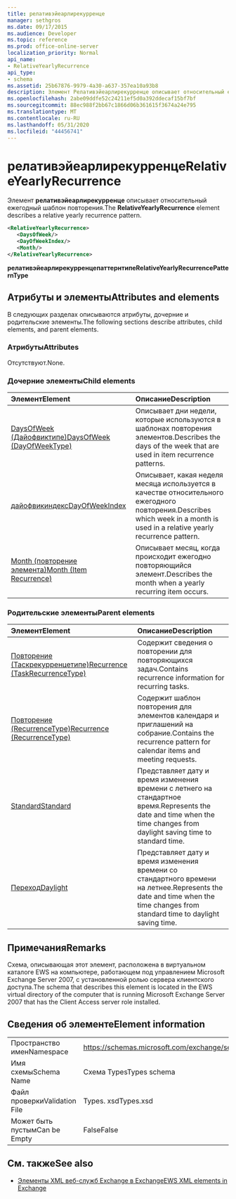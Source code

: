 ```yaml
---
title: релативэйеарлирекурренце
manager: sethgros
ms.date: 09/17/2015
ms.audience: Developer
ms.topic: reference
ms.prod: office-online-server
localization_priority: Normal
api_name:
- RelativeYearlyRecurrence
api_type:
- schema
ms.assetid: 25b67876-9979-4a30-a637-357ea10a93b8
description: Элемент Релативэйеарлирекурренце описывает относительный ежегодный шаблон повторения.
ms.openlocfilehash: 2abe09ddfe52c24211ef5d0a392ddecaf15bf7bf
ms.sourcegitcommit: 88ec988f2bb67c1866d06b361615f3674a24e795
ms.translationtype: MT
ms.contentlocale: ru-RU
ms.lasthandoff: 05/31/2020
ms.locfileid: "44456741"
---
```

# <a name="relativeyearlyrecurrence"></a><span data-ttu-id="59d08-103">релативэйеарлирекурренце</span><span class="sxs-lookup"><span data-stu-id="59d08-103">RelativeYearlyRecurrence</span></span>

<span data-ttu-id="59d08-104">Элемент **релативэйеарлирекурренце** описывает относительный ежегодный шаблон повторения.</span><span class="sxs-lookup"><span data-stu-id="59d08-104">The **RelativeYearlyRecurrence** element describes a relative yearly recurrence pattern.</span></span> 
  
```xml
<RelativeYearlyRecurrence>
   <DaysOfWeek/>
   <DayOfWeekIndex/>
   <Month/>
</RelativeYearlyRecurrence>
```

 <span data-ttu-id="59d08-105">**релативэйеарлирекурренцепаттернтипе**</span><span class="sxs-lookup"><span data-stu-id="59d08-105">**RelativeYearlyRecurrencePatternType**</span></span>
## <a name="attributes-and-elements"></a><span data-ttu-id="59d08-106">Атрибуты и элементы</span><span class="sxs-lookup"><span data-stu-id="59d08-106">Attributes and elements</span></span>

<span data-ttu-id="59d08-107">В следующих разделах описываются атрибуты, дочерние и родительские элементы.</span><span class="sxs-lookup"><span data-stu-id="59d08-107">The following sections describe attributes, child elements, and parent elements.</span></span>
  
### <a name="attributes"></a><span data-ttu-id="59d08-108">Атрибуты</span><span class="sxs-lookup"><span data-stu-id="59d08-108">Attributes</span></span>

<span data-ttu-id="59d08-109">Отсутствуют.</span><span class="sxs-lookup"><span data-stu-id="59d08-109">None.</span></span>
  
### <a name="child-elements"></a><span data-ttu-id="59d08-110">Дочерние элементы</span><span class="sxs-lookup"><span data-stu-id="59d08-110">Child elements</span></span>

|<span data-ttu-id="59d08-111">**Элемент**</span><span class="sxs-lookup"><span data-stu-id="59d08-111">**Element**</span></span>|<span data-ttu-id="59d08-112">**Описание**</span><span class="sxs-lookup"><span data-stu-id="59d08-112">**Description**</span></span>|
|:-----|:-----|
|[<span data-ttu-id="59d08-113">DaysOfWeek (Дайофвиктипе)</span><span class="sxs-lookup"><span data-stu-id="59d08-113">DaysOfWeek (DayOfWeekType)</span></span>](daysofweek-dayofweektype.md) <br/> |<span data-ttu-id="59d08-114">Описывает дни недели, которые используются в шаблонах повторения элементов.</span><span class="sxs-lookup"><span data-stu-id="59d08-114">Describes the days of the week that are used in item recurrence patterns.</span></span>  <br/> |
|[<span data-ttu-id="59d08-115">дайофвикиндекс</span><span class="sxs-lookup"><span data-stu-id="59d08-115">DayOfWeekIndex</span></span>](dayofweekindex.md) <br/> |<span data-ttu-id="59d08-116">Описывает, какая неделя месяца используется в качестве относительного ежегодного повторения.</span><span class="sxs-lookup"><span data-stu-id="59d08-116">Describes which week in a month is used in a relative yearly recurrence pattern.</span></span>  <br/> |
|[<span data-ttu-id="59d08-117">Month (повторение элемента)</span><span class="sxs-lookup"><span data-stu-id="59d08-117">Month (Item Recurrence)</span></span>](month-item-recurrence.md) <br/> |<span data-ttu-id="59d08-118">Описывает месяц, когда происходит ежегодно повторяющийся элемент.</span><span class="sxs-lookup"><span data-stu-id="59d08-118">Describes the month when a yearly recurring item occurs.</span></span>  <br/> |
   
### <a name="parent-elements"></a><span data-ttu-id="59d08-119">Родительские элементы</span><span class="sxs-lookup"><span data-stu-id="59d08-119">Parent elements</span></span>

|<span data-ttu-id="59d08-120">**Элемент**</span><span class="sxs-lookup"><span data-stu-id="59d08-120">**Element**</span></span>|<span data-ttu-id="59d08-121">**Описание**</span><span class="sxs-lookup"><span data-stu-id="59d08-121">**Description**</span></span>|
|:-----|:-----|
|[<span data-ttu-id="59d08-122">Повторение (Таскрекурренцетипе)</span><span class="sxs-lookup"><span data-stu-id="59d08-122">Recurrence (TaskRecurrenceType)</span></span>](recurrence-taskrecurrencetype.md) <br/> |<span data-ttu-id="59d08-123">Содержит сведения о повторении для повторяющихся задач.</span><span class="sxs-lookup"><span data-stu-id="59d08-123">Contains recurrence information for recurring tasks.</span></span>  <br/> |
|[<span data-ttu-id="59d08-124">Повторение (RecurrenceType)</span><span class="sxs-lookup"><span data-stu-id="59d08-124">Recurrence (RecurrenceType)</span></span>](recurrence-recurrencetype.md) <br/> |<span data-ttu-id="59d08-125">Содержит шаблон повторения для элементов календаря и приглашений на собрание.</span><span class="sxs-lookup"><span data-stu-id="59d08-125">Contains the recurrence pattern for calendar items and meeting requests.</span></span>  <br/> |
|[<span data-ttu-id="59d08-126">Standard</span><span class="sxs-lookup"><span data-stu-id="59d08-126">Standard</span></span>](standard.md) <br/> |<span data-ttu-id="59d08-127">Представляет дату и время изменения времени с летнего на стандартное время.</span><span class="sxs-lookup"><span data-stu-id="59d08-127">Represents the date and time when the time changes from daylight saving time to standard time.</span></span>  <br/> |
|[<span data-ttu-id="59d08-128">Переход</span><span class="sxs-lookup"><span data-stu-id="59d08-128">Daylight</span></span>](daylight.md) <br/> |<span data-ttu-id="59d08-129">Представляет дату и время изменения времени со стандартного времени на летнее.</span><span class="sxs-lookup"><span data-stu-id="59d08-129">Represents the date and time when the time changes from standard time to daylight saving time.</span></span>  <br/> |
   
## <a name="remarks"></a><span data-ttu-id="59d08-130">Примечания</span><span class="sxs-lookup"><span data-stu-id="59d08-130">Remarks</span></span>

<span data-ttu-id="59d08-131">Схема, описывающая этот элемент, расположена в виртуальном каталоге EWS на компьютере, работающем под управлением Microsoft Exchange Server 2007, с установленной ролью сервера клиентского доступа.</span><span class="sxs-lookup"><span data-stu-id="59d08-131">The schema that describes this element is located in the EWS virtual directory of the computer that is running Microsoft Exchange Server 2007 that has the Client Access server role installed.</span></span>
  
## <a name="element-information"></a><span data-ttu-id="59d08-132">Сведения об элементе</span><span class="sxs-lookup"><span data-stu-id="59d08-132">Element information</span></span>

|||
|:-----|:-----|
|<span data-ttu-id="59d08-133">Пространство имен</span><span class="sxs-lookup"><span data-stu-id="59d08-133">Namespace</span></span>  <br/> |https://schemas.microsoft.com/exchange/services/2006/types  <br/> |
|<span data-ttu-id="59d08-134">Имя схемы</span><span class="sxs-lookup"><span data-stu-id="59d08-134">Schema Name</span></span>  <br/> |<span data-ttu-id="59d08-135">Схема Types</span><span class="sxs-lookup"><span data-stu-id="59d08-135">Types schema</span></span>  <br/> |
|<span data-ttu-id="59d08-136">Файл проверки</span><span class="sxs-lookup"><span data-stu-id="59d08-136">Validation File</span></span>  <br/> |<span data-ttu-id="59d08-137">Types. xsd</span><span class="sxs-lookup"><span data-stu-id="59d08-137">Types.xsd</span></span>  <br/> |
|<span data-ttu-id="59d08-138">Может быть пустым</span><span class="sxs-lookup"><span data-stu-id="59d08-138">Can be Empty</span></span>  <br/> |<span data-ttu-id="59d08-139">False</span><span class="sxs-lookup"><span data-stu-id="59d08-139">False</span></span>  <br/> |
   
## <a name="see-also"></a><span data-ttu-id="59d08-140">См. также</span><span class="sxs-lookup"><span data-stu-id="59d08-140">See also</span></span>



- [<span data-ttu-id="59d08-141">Элементы XML веб-служб Exchange в Exchange</span><span class="sxs-lookup"><span data-stu-id="59d08-141">EWS XML elements in Exchange</span></span>](ews-xml-elements-in-exchange.md)

